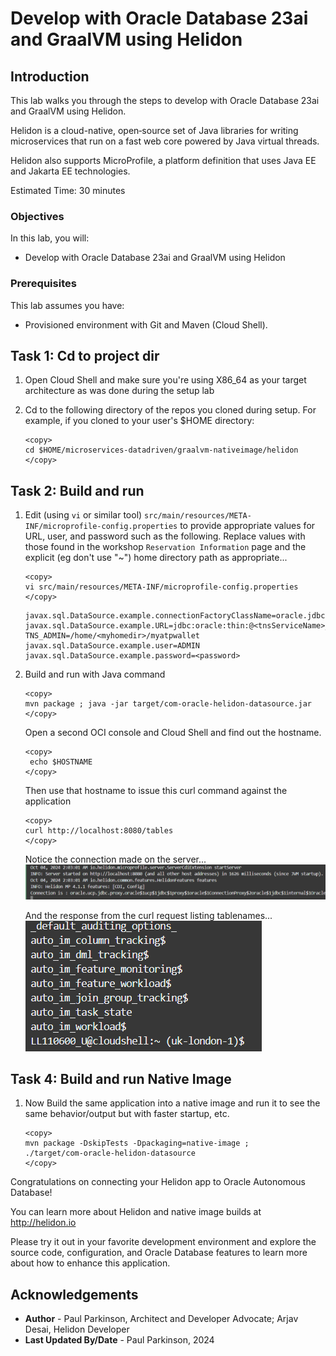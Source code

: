 # Develop with Oracle Database 23ai and GraalVM using Helidon

## Introduction

This lab walks you through the steps to develop with Oracle Database 23ai and GraalVM using Helidon.

Helidon is a cloud-native, open‑source set of Java libraries for writing microservices that run on a fast web core powered by Java virtual threads.

Helidon also supports MicroProfile, a platform definition that uses Java EE and Jakarta EE technologies.

Estimated Time: 30 minutes

### Objectives

In this lab, you will:
- Develop with Oracle Database 23ai and GraalVM using Helidon


### Prerequisites

This lab assumes you have:
- Provisioned environment with Git and Maven (Cloud Shell).


## Task 1: Cd to project dir

1. Open Cloud Shell and make sure you're using X86_64 as your target architecture as was done during the setup lab

2. Cd to the following directory of the repos you cloned during setup. For example, if you cloned to your user's $HOME directory:

    ```
    <copy>   
    cd $HOME/microservices-datadriven/graalvm-nativeimage/helidon
    </copy>
    ``` 


## Task 2: Build and run

1. Edit (using `vi` or similar tool) `src/main/resources/META-INF/microprofile-config.properties` to provide appropriate values for URL, user, and password such as the following.
   Replace values with those found in the workshop `Reservation Information` page and the explicit (eg don't use "~") home directory path as appropriate...
    ```
    <copy>   
    vi src/main/resources/META-INF/microprofile-config.properties
    </copy>
   ``` 
   
   ```properties
   javax.sql.DataSource.example.connectionFactoryClassName=oracle.jdbc.pool.OracleDataSource
   javax.sql.DataSource.example.URL=jdbc:oracle:thin:@<tnsServiceName>_high?TNS_ADMIN=/home/<myhomedir>/myatpwallet
   javax.sql.DataSource.example.user=ADMIN
   javax.sql.DataSource.example.password=<password>
   ```


2. Build and run with Java command

    ```
    <copy>   
    mvn package ; java -jar target/com-oracle-helidon-datasource.jar
    </copy>
    ```  
    
   Open a second OCI console and Cloud Shell and find out the hostname.

    ```
    <copy>   
     echo $HOSTNAME
    </copy>
    ```  
  
   Then use that hostname to issue this curl command against the application
    ```
    <copy>   
    curl http://localhost:8080/tables
    </copy>
    ```  
   
   Notice the connection made on the server...
   ![helidon-connection](images/helidon-connection.png)

   And the response from the curl request listing tablenames...
   ![helidon-response](images/helidon-response.png)


## Task 4: Build and run Native Image

1. Now Build the same application into a native image and run it to see the same behavior/output but with faster startup, etc.

    ```
    <copy>
    mvn package -DskipTests -Dpackaging=native-image ;
    ./target/com-oracle-helidon-datasource
    </copy>
    ```

Congratulations on connecting your Helidon app to Oracle Autonomous Database!

You can learn more about Helidon and native image builds at http://helidon.io 

Please try it out in your favorite development environment and explore the source code, configuration, and Oracle Database features to learn more about how to enhance this application.

## Acknowledgements
* **Author** - Paul Parkinson, Architect and Developer Advocate; Arjav Desai, Helidon Developer 
* **Last Updated By/Date** - Paul Parkinson, 2024
